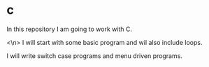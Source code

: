 # c
In this repository I am going to work with C.

<\n> I will start with some basic program and wil also include loops.


<P> I will write switch case programs and menu driven programs. </P>
